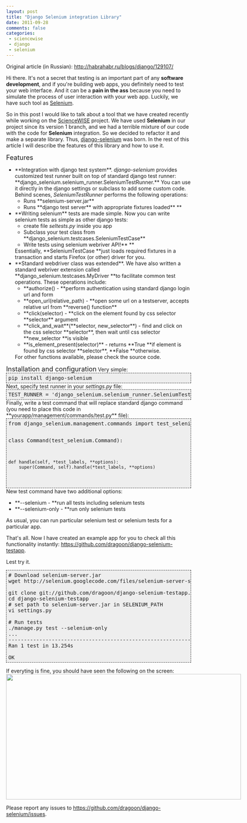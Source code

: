 ```yaml
---
layout: post
title: "Django Selenium integration Library"
date: 2011-09-28
comments: false
categories:
 - sciencewise
 - django
 - selenium
---
```



Original article (in Russian): <a href="http://habrahabr.ru/blogs/django/129107/">http://habrahabr.ru/blogs/django/129107/</a>

Hi there.
It's not a secret that testing is an important part of any **software development**, and if you're building web apps, you definitely need to test your web interface. And it can be a **pain in the ass** because you need to simulate the process of user interaction with your web app. Luckily, we have such tool as <a href="http://seleniumhq.org/">Selenium</a>.

So in this post I would like to talk about a tool that we have created recently while working on the <a href="http://sciencewise.info/">ScienceWISE</a> project. We have used **Selenium** in our project since its version 1 branch, and we had a terrible mixture of our code with the code for **Selenium** integration. So we decided to refactor it and make a separate library. Thus, <a href="https://github.com/dragoon/django-selenium">django-selenium</a> was born. In the rest of this article I will describe the features of this library and how to use it.

<span style="font-size: large;">Features</span>
<ul><li>**Integration with django test system**. <i>django-selenium</i> provides customized test runner built on top of standard django test runner: **django_selenium.selenium_runner.SeleniumTestRunner.**
You can use it directly in the django settings or subclass to add some custom code.
Behind scenes, <i>SeleniumTestRunner</i> performs the following operations: <ul><li>Runs **selenium-server.jar**</li><li>Runs **django test server** with appropriate fixtures loaded**
**</li></ul></li><li>**Writing selenium** tests are made simple. Now you can write selenium tests as simple as other django tests: <ul><li>create file <i>seltests.py </i>inside you app</li><li>Subclass your test class from **django_selenium.testcases.SeleniumTestCase**</li><li>Write tests using selenium webriver API!**
**</li></ul>Essentially, **SeleniumTestCase **just loads required fixtures in a transaction and starts Firefox (or other) driver for you.</li><li>**Standard webdriver class was extended**. We have also written a standard webriver extension called **django_selenium.testcases.MyDriver **to facilitate common test operations. These operations include: <ul><li>**authorize() - **perform authentication using standard django login url and form</li><li>**open_url(relative_path) - **open some url on a testserver, accepts relative url from **reverse() function**</li><li>**click(selector) - **click on the element found by css selector **selector** argument</li><li>**click_and_wait**(**selector, new_selector**) - find and click on the css selector **selector**, then wait until css selector **new_selector **is visible</li><li>**is_element_present(selector)** - returns **True **if element is found by css selector **selector**, **False **otherwise.</li></ul>For other functions available, please check the source code. </li></ul>
<span style="font-size: large;">Installation and configuration</span>
Very simple:
<pre style="background-color: #eeeeee; border: 1px dashed; margin: 0; padding: 5px;">pip install django-selenium
</pre>
Next, specify test runner in your <i>settings.py</i> file:
<pre style="background-color: #eeeeee; border: 1px dashed; margin: 0; padding: 5px;">TEST_RUNNER = 'django_selenium.selenium_runner.SeleniumTestRunner'
</pre>
Finally, write a test command that will replace standard django command (you need to place this code in **yourapp/management/commands/test.py** file):
<pre style="background-color: #eeeeee; border: 1px dashed; margin: 0; padding: 5px;">from django_selenium.management.commands import test_selenium

class Command(test_selenium.Command):

    def handle(self, *test_labels, **options):
        super(Command, self).handle(*test_labels, **options)
</pre>New test command have two additional options:
<ul><li>**--selenium - **run all tests including selenium tests</li><li>**--selenium-only - <i> </i>**run only selenium tests</li></ul>As usual, you can run particular selenium test or selenium tests for a particular app.

That's all. Now I have created an example app for you to check all this functionality instantly:
<a href="https://github.com/dragoon/django-selenium-testapp">https://github.com/dragoon/django-selenium-testapp</a>.

Lest try it.
<pre style="background-color: #eeeeee; border: 1px dashed; margin: 0; padding: 5px;"># Download selenium-server.jar
wget http://selenium.googlecode.com/files/selenium-server-standalone-2.7.0.jar

git clone git://github.com/dragoon/django-selenium-testapp.git
cd django-selenium-testapp
# set path to selenium-server.jar in SELENIUM_PATH
vi settings.py

# Run tests
./manage.py test --selenium-only
...
----------------------------------------------------------------------
Ran 1 test in 13.254s

OK
</pre>
If everyting is fine, you should have seen the following on the screen:
<a href="http://habrastorage.org/storage1/645184cd/0b5a1717/7e0296d1/768b2894.png" imageanchor="1" style="clear: left; float: left; margin-bottom: 1em; margin-right: 1em;"><img border="0" height="342" src="http://habrastorage.org/storage1/645184cd/0b5a1717/7e0296d1/768b2894.png" width="640" /></a>
Please report any issues to <a href="https://github.com/dragoon/django-selenium/issues">https://github.com/dragoon/django-selenium/issues</a>.
